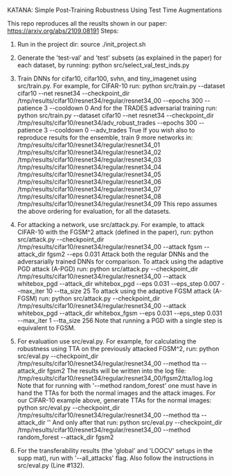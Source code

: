 KATANA: Simple Post-Training Robustness Using Test Time Augmentations

This repo reproduces all the reuslts shown in our paper: https://arxiv.org/abs/2109.08191
Steps:

1) Run in the project dir: source ./init_project.sh



2) Generate the 'test-val' and 'test' subsets (as explained in the paper) for each dataset, by running:
python src/select_val_test_inds.py



3) Train DNNs for cifar10, cifar100, svhn, and tiny_imagenet using src/train.py.
For example, for CIFAR-10 run:
python src/train.py --dataset cifar10 --net resnet34 --checkpoint_dir /tmp/results/cifar10/resnet34/regular/resnet34_00 --epochs 300 --patience 3 --cooldown 0
And for the TRADES adversarial training run:
python src/train.py --dataset cifar10 --net resnet34 --checkpoint_dir /tmp/results/cifar10/resnet34/adv_robust_trades --epochs 300 --patience 3 --cooldown 0 --adv_trades True
If you wish also to reproduce results for the ensemble, train 9 more networks in:
/tmp/results/cifar10/resnet34/regular/resnet34_01
/tmp/results/cifar10/resnet34/regular/resnet34_02
/tmp/results/cifar10/resnet34/regular/resnet34_03
/tmp/results/cifar10/resnet34/regular/resnet34_04
/tmp/results/cifar10/resnet34/regular/resnet34_05
/tmp/results/cifar10/resnet34/regular/resnet34_06
/tmp/results/cifar10/resnet34/regular/resnet34_07
/tmp/results/cifar10/resnet34/regular/resnet34_08
/tmp/results/cifar10/resnet34/regular/resnet34_09
This repo assumes the above ordering for evaluation, for all the datasets.



4) For attacking a network, use src/attack.py.
For example, to attack CIFAR-10 with the FGSM^2 attack (defined in the paper), run:
python src/attack.py --checkpoint_dir /tmp/results/cifar10/resnet34/regular/resnet34_00 --attack fgsm
                     --attack_dir fgsm2 --eps 0.031
Attack both the regular DNNs and the adversarially trained DNNs for comparison.
To attack using the adaptive PGD attack (A-PGD) run:
python src/attack.py --checkpoint_dir /tmp/results/cifar10/resnet34/regular/resnet34_00 --attack whitebox_pgd
                     --attack_dir whitebox_pgd --eps 0.031 --eps_step 0.007 --max_iter 10 --tta_size 25
To attack using the adaptive FGSM attack (A-FGSM) run:
python src/attack.py --checkpoint_dir /tmp/results/cifar10/resnet34/regular/resnet34_00 --attack whitebox_pgd
                     --attack_dir whitebox_fgsm --eps 0.031 --eps_step 0.031 --max_iter 1 --tta_size 256
Note that running a PGD with a single step is equivalent to FGSM.



5) For evaluation use src/eval.py.
For example, for calculating the robustness using TTA on the previously attacked FGSM^2, run:
python src/eval.py --checkpoint_dir /tmp/results/cifar10/resnet34/regular/resnet34_00 --method tta --attack_dir fgsm2
The results will be written into the log file:
/tmp/results/cifar10/resnet34/regular/resnet34_00/fgsm2/tta/log.log
Note that for running with '--method random_forest' one must have in hand the TTAs for both the normal images and the
attack images. For our CIFAR-10 example above, generate TTAs for the normal images:
python src/eval.py --checkpoint_dir /tmp/results/cifar10/resnet34/regular/resnet34_00 --method tta --attack_dir ''
And only after that run:
python src/eval.py --checkpoint_dir /tmp/results/cifar10/resnet34/regular/resnet34_00 --method random_forest --attack_dir fgsm2



6) For the transferability results (the 'global' and 'LOOCV' setups in the supp mat), run with '--all_attacks' flag.
Also follow the instructions in src/eval.py (Line #132).
